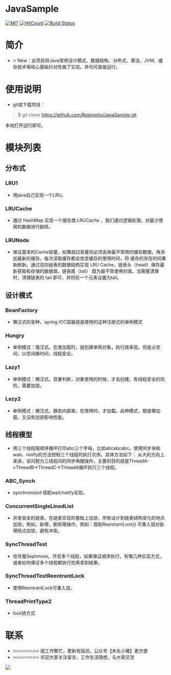 # JavaSample
[![MIT](https://img.shields.io/badge/license-MIT-5eba00.svg)](https://github.com/GokuMohandas/practicalAI/blob/master/LICENSE)
[![HitCount](http://hits.dwyl.com/Robinwho/JavaSample.svg)](http://hits.dwyl.com/Robinwho/JavaSample)
[![Build Status](https://travis-ci.org/Wechat-Group/WxJava.svg?branch=develop)](https://travis-ci.org/Wechat-Group/WxJava)

# 简介
- 🔥 New：此项目将Java常用设计模式、数据结构、分布式、算法、JVM、缓存技术等核心基础针对性做了实现。并均可直接运行。

# 使用说明

- git或下载项目：
>$ git clone https://github.com/Robinwho/JavaSample.git

本地打开运行即可。

# 模块列表
## 分布式
### LRU1
- 用java自己实现一个LRU。

### LRUCache
- 通过 HashMap 实现一个缓存类 LRUCache ，我们通过逻辑处理，对最少使用的数据进行删除。

### LRUNode
- 保证基本的Cache容量，如果超过容量则必须丢掉最不常用的缓存数据，再添加最新的缓存。每次读取缓存都会改变缓存的使用时间，将
缓存的存在时间重新刷新。通过双向链表的数据结构实现 LRU Cache，链表头（head）保存最新获取和存储的数据值，链表尾（tail）
既为最不常使用的值，当需要清理时，清理链表的 tail 即可，并将前一个元素设置为tail。

## 设计模式
### BeanFactory
- 懒汉式的变种，spring IOC容器就是使用的这种注册式的单例模式

### Hungry
- 单例模式：饿汉式。在类加载时，就创建单例对象，执行效率高，但是占空间，以空间换时间，线程安全。

### Lazy1
- 单例模式：懒汉式。双重判断，对象使用的时候，才去创建。有线程安全的风险，需要加锁。

### Lazy2
- 单例模式：懒汉式。静态内部类，在使用时，才加载。此种模式，既是懒加载，又没有加锁影响性能。

## 线程模型
- 用三个线程按顺序循环打印abc三个字母，比如abcabcabc。使用同步块和wait、notify的方法控制三个线程的执行次序。具体方法如下：
从大的方向上来讲，该问题为三线程间的同步唤醒操作，主要的目的就是ThreadA->ThreadB->ThreadC->ThreadA循环执行三个线程。

### ABC_Synch
- synchronized 搭配wait/notify实现。

### ConcurrentSingleLinedList
- 并发安全的链表。在链表实现的基础上加锁，所有设计到链表结构变化的地点加锁，例如，新增，删除等操作。例如：借助ReentrantLock()
可重入锁对新增结点加锁，避免冲突。

### SyncThreadTest
- 信号量Sephmore。开启多个线程，如果保证顺序执行，有哪几种实现方式，或者如何保证多个线程都执行完再拿到结果。

### SyncThreadTestReentrantLock
- 使用ReentrantLock可重入锁。

### ThreadPrintType2
- lock锁方式

# 联系
- 🔥🔥🔥🔥🔥🔥🔥🔥 因工作繁忙，更新有延迟。公众号【未名小猪】更方便 
- 🔥🔥🔥🔥🔥🔥🔥🔥 欢迎大家关注留言，工作生活随想，与大家交流 

![](https://github.com/Robinwho/Deep-Learning/blob/master/pkupig.jpg)
